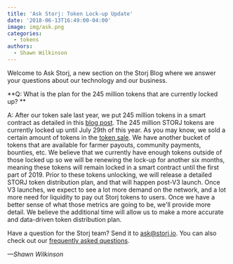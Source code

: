 ```yaml
---
title: 'Ask Storj: Token Lock-up Update'
date: '2018-06-13T16:49:00-04:00'
image: img/ask.png
categories:
  - tokens
authors:
  - Shawn Wilkinson
---
```

Welcome to Ask Storj, a new section on the Storj Blog where we answer your questions about our technology and our business. 

<!--more-->

**Q: What is the plan for the 245 million tokens that are currently locked up? **  

A: After our token sale last year, we put 245 million tokens in a smart contract as detailed in this [blog post](https://blog.storj.io/post/168735310988/an-announcement-about-storj-token-lock-ups). The 245 million STORJ tokens are currently locked up until July 29th of this year. As you may know, we sold a certain amount of tokens in the [token sale](https://blog.storj.io/post/165553434093/token-sale-wrap-up-details). We have another bucket of tokens that are available for farmer payouts, community payments, bounties, etc. We believe that we currently have enough tokens outside of those locked up so we will be renewing the lock-up for another six months, meaning these tokens will remain locked in a smart contract until the first part of 2019. Prior to these tokens unlocking, we will release a detailed STORJ token distribution plan, and that will happen post-V3 launch. Once V3 launches, we expect to see a lot more demand on the network, and a lot more need for liquidity to pay out Storj tokens to users. Once we have a better sense of what those metrics are going to be, we'll provide more detail. We believe the additional time will allow us to make a more accurate and data-driven token distribution plan. 

Have a question for the Storj team? Send it to ask@storj.io. You can also check out our [frequently asked questions](https://storj.io/faq.html).

_—Shawn Wilkinson_

